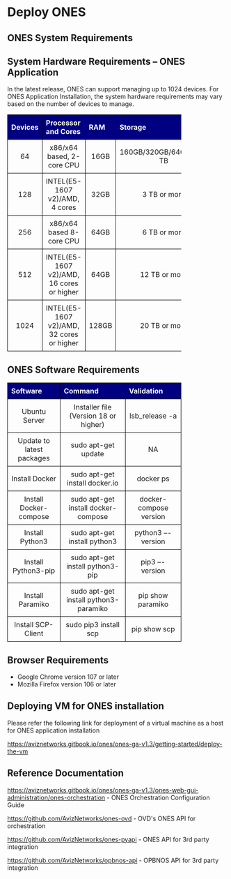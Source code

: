 # <b> Deploy ONES</b>
## <b> ONES System Requirements</b>

## <b> System Hardware Requirements – ONES Application</b>

In the latest release, ONES can support managing up to 1024 devices. For ONES Application Installation, the system hardware requirements may vary based on the number of devices to manage.


|Devices       |Processor and Cores                      |RAM         |Storage                |
|--------------|-----------------------------------------|------------|-----------------------|
|64            |x86/x64 based, 2-core CPU                |16GB        |160GB/320GB/640GB/1.2 TB|
|128           |INTEL(E5-1607 v2)/AMD, 4 cores           |32GB        |3 TB or more            |
|256           |x86/x64 based 8-core CPU                 |64GB        |6 TB or more            |
|512           |INTEL(E5-1607 v2)/AMD, 16 cores or higher|64GB        |12 TB or more           |
|1024          |INTEL(E5-1607 v2)/AMD, 32 cores or higher|128GB       |20 TB or more           |

<!-- markdownlint-disable MD033 -->
<style>
  table {
    border-collapse: collapse;
    table-layout: fixed;
    width: 400px;
  }
  th{
    border: 1px solid black;
    padding: 8px;
    text-align: left;
    color: white;
    background-color:  #000080;
    
  }

  td {
    border: 1px solid black;
    padding: 8px;
    text-align: center;
    vertical-align: middle;
    word-wrap: break-word;
  }
</style>

## <b> ONES Software Requirements</b>

|Software            |Command                                |Validation|
|--------------------|----------------------------------------|----------|
|Ubuntu Server       |Installer file (Version 18 or higher)   |lsb_release -a|
|Update to latest packages|sudo apt-get update                |NA         |
|Install Docker           |sudo apt-get install docker.io     |docker ps​  |
|Install Docker-compose   |sudo apt-get install docker-compose |docker-compose version​|
|Install Python3          |sudo apt-get install python3        |python3 –-version|
|Install Python3-pip      |sudo apt-get install python3-pip    |pip3 –-version   |
|Install Paramiko         |sudo apt-get install python3-paramiko|​pip show paramiko|
|Install SCP-Client        |sudo pip3 install scp                |pip show scp|

<!-- markdownlint-disable MD033 -->
<style>
  table {
    border-collapse: collapse;
    table-layout: fixed;
    width: 400px;
  }
  th{
    border: 1px solid black;
    padding: 8px;
    text-align: left;
    color: white;
    background-color:  #000080;
  }

  td {
    border: 1px solid black;
    padding: 8px;
    text-align: center;
    vertical-align: middle;
    word-wrap: break-word;
  }
</style>


## <b> Browser Requirements</b>

- Google Chrome version 107 or later
- Mozilla Firefox version 106 or later


## <b> Deploying VM for ONES installation</b> 

Please refer the following link for deployment of a virtual machine as a host for ONES application installation

<a href="https://aviznetworks.gitbook.io/ones/ones-ga-v1.3/getting-started/deploy-the-vm">https://aviznetworks.gitbook.io/ones/ones-ga-v1.3/getting-started/deploy-the-vm</a>


## <b> Reference Documentation</b>

<a href="https://aviznetworks.gitbook.io/ones/ones-ga-v1.3/ones-web-gui-administration/ones-orchestration">https://aviznetworks.gitbook.io/ones/ones-ga-v1.3/ones-web-gui-administration/ones-orchestration</a> - ONES Orchestration Configuration Guide

<a href="https://github.com/AvizNetworks/ones-ovd">https://github.com/AvizNetworks/ones-ovd</a> - OVD's ONES API for orchestration 

<a href="https://github.com/AvizNetworks/ones-pyapi">https://github.com/AvizNetworks/ones-pyapi</a> - ONES API for 3rd party integration

<a href="https://github.com/AvizNetworks/opbnos-api">https://github.com/AvizNetworks/opbnos-api</a> - OPBNOS API for 3rd party integration
